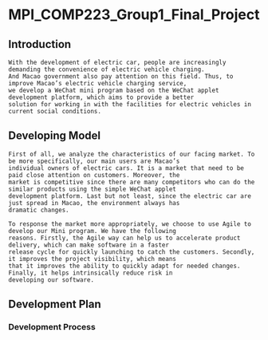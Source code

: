 # MPI_COMP223_Group1_Final_Project
## Introduction
    With the development of electric car, people are increasingly demanding the convenience of electric vehicle charging. 
    And Macao government also pay attention on this field. Thus, to improve Macao’s electric vehicle charging service, 
    we develop a WeChat mini program based on the WeChat applet development platform, which aims to provide a better 
    solution for working in with the facilities for electric vehicles in current social conditions.
## Developing Model
    First of all, we analyze the characteristics of our facing market. To be more specifically, our main users are Macao’s 
    individual owners of electric cars. It is a market that need to be paid close attention on customers. Moreover, the 
    market is competitive since there are many competitors who can do the similar products using the simple WeChat applet 
    development platform. Last but not least, since the electric car are just spread in Macao, the environment always has 
    dramatic changes.
    
    To response the market more appropriately, we choose to use Agile to develop our Mini program. We have the following 
    reasons. Firstly, the Agile way can help us to accelerate product delivery, which can make software in a faster 
    release cycle for quickly launching to catch the customers. Secondly, it improves the project visibility, which means 
    that it improves the ability to quickly adapt for needed changes. Finally, it helps intrinsically reduce risk in 
    developing our software.
## Development Plan
### Development Process
    
    
     
    
